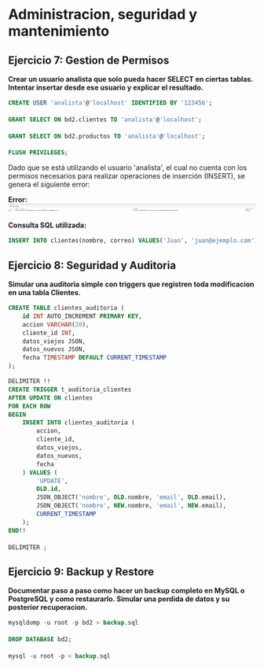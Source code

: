 # Administracion, seguridad y mantenimiento

## Ejercicio 7: Gestion de Permisos

**Crear un usuario analista que solo pueda hacer SELECT en ciertas tablas. Intentar insertar desde ese usuario y explicar el resultado.**

```sql
CREATE USER 'analista'@'localhost' IDENTIFIED BY '123456';

GRANT SELECT ON bd2.clientes TO 'analista'@'localhost';

GRANT SELECT ON bd2.productos TO 'analista'@'localhost';

FLUSH PRIVILEGES;
```

Dado que se está utilizando el usuario 'analista', el cual no cuenta con los permisos necesarios para realizar operaciones de inserción (INSERT), se genera el siguiente error:

**Error:**
![ERROR](img/error_permiso_7.png)

**Consulta SQL utilizada:**

```sql
INSERT INTO clientes(nombre, correo) VALUES('Juan', 'juan@ejemplo.com');
```

## Ejercicio 8: Seguridad y Auditoria

**Simular una auditoria simple con triggers que registren toda modificacion en una tabla Clientes.**

```sql
CREATE TABLE clientes_auditoria (
    id INT AUTO_INCREMENT PRIMARY KEY,
    accion VARCHAR(20),
    cliente_id INT,
    datos_viejos JSON,
    datos_nuevos JSON,
    fecha TIMESTAMP DEFAULT CURRENT_TIMESTAMP
);
```

```sql
DELIMITER !!
CREATE TRIGGER t_auditoria_clientes
AFTER UPDATE ON clientes
FOR EACH ROW
BEGIN
    INSERT INTO clientes_auditoria (
        accion,
        cliente_id,
        datos_viejos,
        datos_nuevos,
        fecha
    ) VALUES (
        'UPDATE',
        OLD.id,
        JSON_OBJECT('nombre', OLD.nombre, 'email', OLD.email),
        JSON_OBJECT('nombre', NEW.nombre, 'email', NEW.email),
        CURRENT_TIMESTAMP
    );
END!!

DELIMITER ;
```

## Ejercicio 9: Backup y Restore

**Documentar paso a paso como hacer un backup completo en MySQL o PostgreSQL y como restaurarlo. Simular una perdida de datos y su posterior recuperacion.**

```sql
mysqldump -u root -p bd2 > backup.sql

DROP DATABASE bd2;

mysql -u root -p < backup.sql
```
